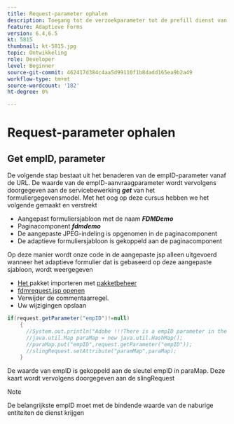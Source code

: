 ```yaml
---
title: Request-parameter ophalen
description: Toegang tot de verzoekparameter tot de prefill dienst van een model van vormgegevens
feature: Adaptieve Forms
version: 6.4,6.5
kt: 5815
thumbnail: kt-5815.jpg
topic: Ontwikkeling
role: Developer
level: Beginner
source-git-commit: 462417d384c4aa5d99110f1b8dadd165ea9b2a49
workflow-type: tm+mt
source-wordcount: '182'
ht-degree: 0%

---
```


# Request-parameter ophalen

## Get empID, parameter

De volgende stap bestaat uit het benaderen van de empID-parameter vanaf de URL. De waarde van de empID-aanvraagparameter wordt vervolgens doorgegeven aan de servicebewerking **_get_** van het formuliergegevensmodel.
Met het oog op deze cursus hebben we het volgende gemaakt en verstrekt

* Aangepast formuliersjabloon met de naam **_FDMDemo_**
* Paginacomponent **_fdmdemo_**
* De aangepaste JPEG-indeling is opgenomen in de paginacomponent
* De adaptieve formuliersjabloon is gekoppeld aan de paginacomponent

Op deze manier wordt onze code in de aangepaste jsp alleen uitgevoerd wanneer het adaptieve formulier dat is gebaseerd op deze aangepaste sjabloon, wordt weergegeven

* [Het ](assets/template-page-component.zip) pakket importeren met  [pakketbeheer](http://localhost:4502/crx/packmgr/index.jsp)
* [fdmrequest.jsp openen](http://localhost:4502/crx/de/index.jsp#/apps/fdmdemo/component/page/fdmdemo/fdmrequest.jsp)
* Verwijder de commentaarregel.
* Uw wijzigingen opslaan

```java
if(request.getParameter("empID")!=null)
    {
      //System.out.println("Adobe !!!There is a empID parameter in the request "+request.getParameter("empID"));
      //java.util.Map paraMap = new java.util.HashMap();
      //paraMap.put("empID",request.getParameter("empID"));
      //slingRequest.setAttribute("paramMap",paraMap);
    }
```

De waarde van empID is gekoppeld aan de sleutel empID in paraMap. Deze kaart wordt vervolgens doorgegeven aan de slingRequest

>[!NOTE]
>
>De belangrijkste empID moet met de bindende waarde van de naburige entiteiten de dienst krijgen

